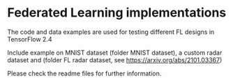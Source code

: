 # Federated Learning implementations
The code and data examples are used for testing different FL designs in TensorFlow 2.4

Include example on MNIST dataset (folder MNIST dataset), a custom radar dataset and (folder FL radar dataset, see https://arxiv.org/abs/2101.03367) 

Please check the readme files for further information. 

